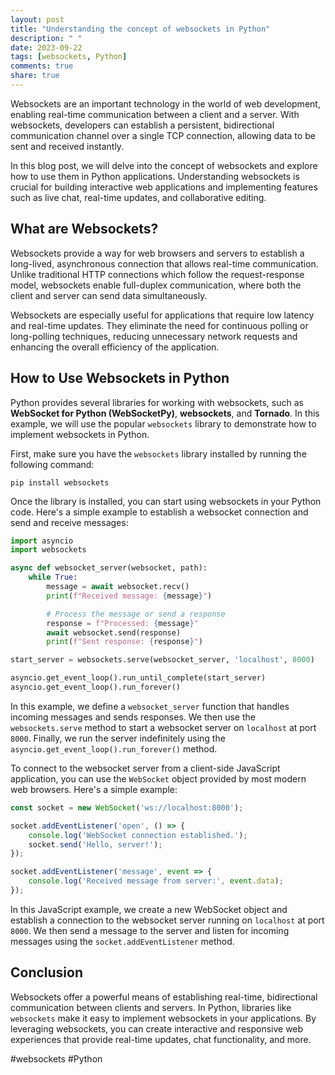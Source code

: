 ```yaml
---
layout: post
title: "Understanding the concept of websockets in Python"
description: " "
date: 2023-09-22
tags: [websockets, Python]
comments: true
share: true
---
```


Websockets are an important technology in the world of web development, enabling real-time communication between a client and a server. With websockets, developers can establish a persistent, bidirectional communication channel over a single TCP connection, allowing data to be sent and received instantly.

In this blog post, we will delve into the concept of websockets and explore how to use them in Python applications. Understanding websockets is crucial for building interactive web applications and implementing features such as live chat, real-time updates, and collaborative editing.

## What are Websockets?

Websockets provide a way for web browsers and servers to establish a long-lived, asynchronous connection that allows real-time communication. Unlike traditional HTTP connections which follow the request-response model, websockets enable full-duplex communication, where both the client and server can send data simultaneously.

Websockets are especially useful for applications that require low latency and real-time updates. They eliminate the need for continuous polling or long-polling techniques, reducing unnecessary network requests and enhancing the overall efficiency of the application.

## How to Use Websockets in Python

Python provides several libraries for working with websockets, such as **WebSocket for Python (WebSocketPy)**, **websockets**, and **Tornado**. In this example, we will use the popular `websockets` library to demonstrate how to implement websockets in Python.

First, make sure you have the `websockets` library installed by running the following command:

```
pip install websockets
```

Once the library is installed, you can start using websockets in your Python code. Here's a simple example to establish a websocket connection and send and receive messages:

```python
import asyncio
import websockets

async def websocket_server(websocket, path):
    while True:
        message = await websocket.recv()
        print(f"Received message: {message}")

        # Process the message or send a response
        response = f"Processed: {message}"
        await websocket.send(response)
        print(f"Sent response: {response}")

start_server = websockets.serve(websocket_server, 'localhost', 8000)

asyncio.get_event_loop().run_until_complete(start_server)
asyncio.get_event_loop().run_forever()
```

In this example, we define a `websocket_server` function that handles incoming messages and sends responses. We then use the `websockets.serve` method to start a websocket server on `localhost` at port `8000`. Finally, we run the server indefinitely using the `asyncio.get_event_loop().run_forever()` method.

To connect to the websocket server from a client-side JavaScript application, you can use the `WebSocket` object provided by most modern web browsers. Here's a simple example:

```javascript
const socket = new WebSocket('ws://localhost:8000');

socket.addEventListener('open', () => {
    console.log('WebSocket connection established.');
    socket.send('Hello, server!');
});

socket.addEventListener('message', event => {
    console.log('Received message from server:', event.data);
});
```

In this JavaScript example, we create a new WebSocket object and establish a connection to the websocket server running on `localhost` at port `8000`. We then send a message to the server and listen for incoming messages using the `socket.addEventListener` method.

## Conclusion

Websockets offer a powerful means of establishing real-time, bidirectional communication between clients and servers. In Python, libraries like `websockets` make it easy to implement websockets in your applications. By leveraging websockets, you can create interactive and responsive web experiences that provide real-time updates, chat functionality, and more.

#websockets #Python